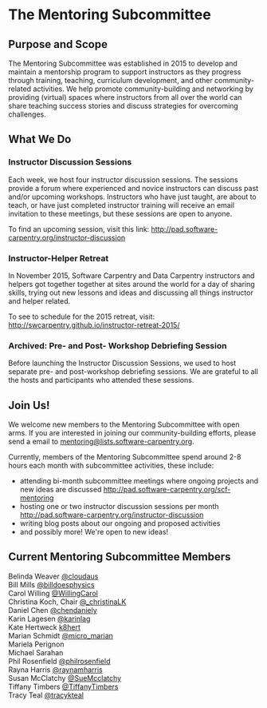 # The Mentoring Subcommittee

## Purpose and Scope
The Mentoring Subcommittee was established in 2015 to develop and maintain a mentorship program to support instructors as they progress through training, teaching, curriculum development, and other community-related activities. We help promote community-building and networking by providing (virtual) spaces where instructors from all over the world can share teaching success stories and discuss strategies for overcoming challenges. 

## What We Do 

### Instructor Discussion Sessions
Each week, we host four instructor discussion sessions. The sessions provide a forum where experienced and novice instructors can discuss past and/or upcoming workshops. Instructors who have just taught, are about to teach, or have just completed instructor training will  receive an email invitation to these meetings, but these sessions are open to anyone. 

To find an upcoming session, visit this link: http://pad.software-carpentry.org/instructor-discussion

### Instructor-Helper Retreat
In November 2015, Software Carpentry and Data Carpentry instructors and helpers got together together at sites around the world for a day of sharing skills, trying out new lessons and ideas and discussing all things instructor and helper related. 

To see to schedule for the 2015 retreat, visit: http://swcarpentry.github.io/instructor-retreat-2015/

### Archived: Pre- and Post- Workshop Debriefing Session
Before launching the Instructor Discussion Sessions, we used to host separate pre- and post-workshop debriefing sessions. We are grateful to all the hosts and participants who attended these sessions. 

## Join Us! 
We welcome new members to the Mentoring Subcommittee with open arms. If you are interested in joining our community-building efforts, please send a email to mentoring@lists.software-carpentry.org. 

Currently, members of the Mentoring Subcommittee spend around 2-8 hours each month with subcommittee activities, these include:
- attending bi-month subcommittee meetings where ongoing projects and new ideas are discussed http://pad.software-carpentry.org/scf-mentoring
- hosting one or two instructor discussion sessions per month http://pad.software-carpentry.org/instructor-discussion 
- writing blog posts about our ongoing and proposed activities
- and possibly more! We're open to new ideas!

## Current Mentoring Subcommittee Members
Belinda Weaver [@cloudaus](https://twitter.com/cloudaus)     
Bill Mills [@billdoesphysics](https://twitter.com/billdoesphysics)   
Carol Willing [@WillingCarol](https://twitter.com/WillingCarol)   
Christina Koch, Chair [@_christinaLK](https://twitter.com/_christinaLK)   
Daniel Chen [@chendaniely](https://twitter.com/chendaniely)   
Karin Lagesen [@karinlag](https://twitter.com/karinlag)   
Kate Hertweck [k8hert](https://twitter.com/k8hert)   
Marian Schmidt [@micro_marian](https://twitter.com/micro_marian)   
Mariela Perignon    
Michael Sarahan   
Phil Rosenfield [@philrosenfield](https://twitter.com/philrosenfield)   
Rayna Harris [@raynamharris](https://twitter.com/raynamharris)   
Susan McClatchy [@SueMcclatchy](https://twitter.com/SueMcclatchy)   
Tiffany Timbers [@TiffanyTimbers](https://twitter.com/TiffanyTimbers)   
Tracy Teal [@tracykteal](https://twitter.com/tracykteal)   
